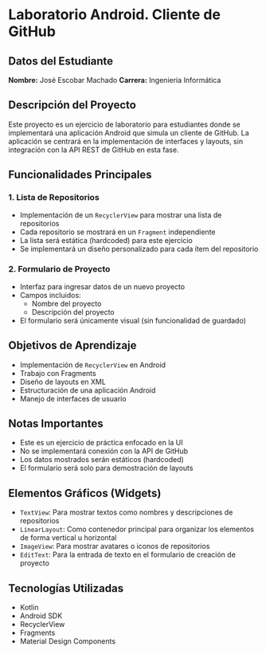 # Laboratorio Android. Cliente de GitHub

## Datos del Estudiante
**Nombre:** José Escobar Machado
**Carrera:** Ingeniería Informática

## Descripción del Proyecto
Este proyecto es un ejercicio de laboratorio para estudiantes donde se implementará una aplicación Android que simula un cliente de GitHub. La aplicación se centrará en la implementación de interfaces y layouts, sin integración con la API REST de GitHub en esta fase.

## Funcionalidades Principales

### 1. Lista de Repositorios
- Implementación de un `RecyclerView` para mostrar una lista de repositorios
- Cada repositorio se mostrará en un `Fragment` independiente
- La lista será estática (hardcoded) para este ejercicio
- Se implementará un diseño personalizado para cada ítem del repositorio

### 2. Formulario de Proyecto
- Interfaz para ingresar datos de un nuevo proyecto
- Campos incluidos:
  - Nombre del proyecto
  - Descripción del proyecto
- El formulario será únicamente visual (sin funcionalidad de guardado)

## Objetivos de Aprendizaje
- Implementación de `RecyclerView` en Android
- Trabajo con Fragments
- Diseño de layouts en XML
- Estructuración de una aplicación Android
- Manejo de interfaces de usuario

## Notas Importantes
- Este es un ejercicio de práctica enfocado en la UI
- No se implementará conexión con la API de GitHub
- Los datos mostrados serán estáticos (hardcoded)
- El formulario será solo para demostración de layouts

## Elementos Gráficos (Widgets)
- `TextView`: Para mostrar textos como nombres y descripciones de repositorios
- `LinearLayout`: Como contenedor principal para organizar los elementos de forma vertical u horizontal
- `ImageView`: Para mostrar avatares o iconos de repositorios
- `EditText`: Para la entrada de texto en el formulario de creación de proyecto

## Tecnologías Utilizadas
- Kotlin
- Android SDK
- RecyclerView
- Fragments
- Material Design Components
